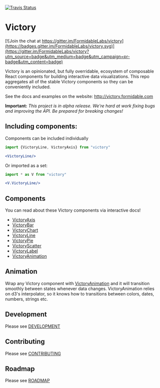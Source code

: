 [![Travis Status][trav_img]][trav_site]

Victory
=======

[![Join the chat at https://gitter.im/FormidableLabs/victory](https://badges.gitter.im/FormidableLabs/victory.svg)](https://gitter.im/FormidableLabs/victory?utm_source=badge&utm_medium=badge&utm_campaign=pr-badge&utm_content=badge)  

Victory is an opinionated, but fully overridable, ecosystem of composable React components for building interactive data visualizations. This repo aggregates all of the stable Victory components so they can be conveniently included.

See the docs and examples on the website: http://victory.formidable.com

**Important:** _This project is in alpha release. We're hard at work fixing bugs and improving the API. Be prepared for breaking changes!_

## Including components:

Components can be included individually

```jsx
import {VictoryLine, VictoryAxis} from "victory"

<VictoryLine/>
```

Or imported as a set:

```jsx
import * as V from "victory"

<V.VictoryLine/>
```

## Components

You can read about these Victory components via interactive docs!

- [VictoryAxis](http://victory.formidable.com/docs/victory-axis)
- [VictoryBar](http://victory.formidable.com/docs/victory-bar)
- [VictoryChart](http://victory.formidable.com/docs/victory-chart)
- [VictoryLine](http://victory.formidable.com/docs/victory-line)
- [VictoryPie](http://victory.formidable.com/docs/victory-pie)
- [VictoryScatter](http://victory.formidable.com/docs/victory-scatter)
- [VictoryLabel](http://victory.formidable.com/docs/victory-label)
- [VictoryAnimation](http://victory.formidable.com/docs/victory-animation)


## Animation
Wrap any Victory component with [VictoryAnimation](https://github.com/FormidableLabs/victory-animation) and it will transition smoothly between states whenever data changes. VictoryAnimation relies on d3's interpolator, so it knows how to transitions between colors, dates, numbers, strings etc.

## Development

Please see [DEVELOPMENT](DEVELOPMENT.md)

## Contributing

Please see [CONTRIBUTING](CONTRIBUTING.md)

## Roadmap

Please see [ROADMAP](ROADMAP.md)

[trav_img]: https://api.travis-ci.org/FormidableLabs/victory.svg
[trav_site]: https://travis-ci.org/FormidableLabs/victory
